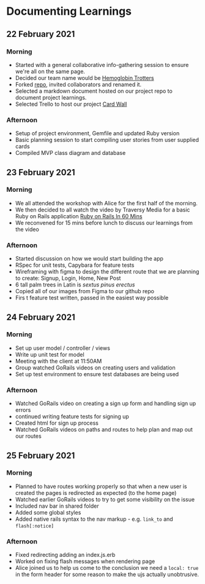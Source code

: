 # Documenting Learnings

## 22 February 2021

### Morning

- Started with a general collaborative info-gathering session to ensure we're all on the same page.
- Decided our team name would be [Hemoglobin Trotters](https://www.youtube.com/watch?v=cgYSueh4w_Y)
- Forked [repo](https://github.com/Mornevanzyl/acebook-hemoglobin-trotters), invited collaborators and renamed it.
- Selected a markdown document hosted on our project repo to document project learnings.
- Selected Trello to host our project [Card Wall](https://trello.com/b/k5BoEoPi/acebook)

### Afternoon

- Setup of project environment, Gemfile and updated Ruby version
- Basic planning session to start compiling user stories from user supplied cards
- Compiled MVP class diagram and database

## 23 February 2021

### Morning

- We all attended the workshop with Alice for the first half of the morning.
- We then decided to all watch the video by Traversy Media for a basic Ruby on Rails application [Ruby on Rails In 60 Mins](https://www.youtube.com/watch?v=pPy0GQJLZUM)
- We reconvened for 15 mins before lunch to discuss our learnings from the video

### Afternoon

- Started discussion on how we would start building the app
- RSpec for unit tests, Capybara for feature tests
- Wireframing with figma to design the different route that we are planning to create: Signup, Login, Home, New Post
- 6 tall palm trees in Latin is _sextus pinus erectus_
- Copied all of our images from Figma to our github repo
- Firs t feature test written, passed in the easiest way possible

## 24 February 2021

### Morning

- Set up user model / controller / views
- Write up unit test for model
- Meeting with the client at 11:50AM
- Group watched GoRails videos on creating users and validation
- Set up test environment to ensure test databases are being used

### Afternoon

- Watched GoRails video on creating a sign up form and handling sign up errors
- continued writing feature tests for signing up
- Created html for sign up process
- Watched GoRails videos on paths and routes to help plan and map out our routes

## 25 February 2021

### Morning

- Planned to have routes working properly so that when a new user is created the pages is redirected as expected (to the home page)
- Watched earlier GoRails videos to try to get some visibility on the issue
- Included nav bar in shared folder
- Added some global styles
- Added native rails syntax to the nav markup - e.g. `link_to` and `flash[:notice]`

### Afternoon

- Fixed redirecting adding an index.js.erb
- Worked on fixing flash messages when rendering page
- Alice joined us to help us come to the conclusion we need a `local: true` in the form header for some reason to make the ujs actually unobtrusive.
